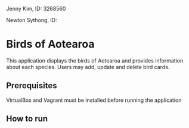 Jenny Kim, ID: 3268560

Newton Sythong, ID: 

# Birds of Aotearoa
This application displays the birds of Aotearoa and provides information about each species. Users may add, update and delete bird cards.

## Prerequisites
VirtualBox and Vagrant must be installed before running the application

## How to run
